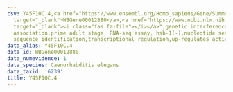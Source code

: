 ```yaml
---
csv: Y45F10C.4,<a href="https://www.ensembl.org/Homo_sapiens/Gene/Summary?db=core;g=WBGene00012880"
  target="_blank">WBGene00012880</a>,<a href="https://www.ncbi.nlm.nih.gov/pubmed/30894454"
  target="_blank"><i class="fas fa-file"></i></a>",genetic interference,functional
  association,prime adult stage, RNA-seq assay, hsb-1(-),nucleotide sequence identification,nucleotide
  sequence identification,transcriptional regulation,up-regulates activity
data_alias: Y45F10C.4
data_id: WBGene00012880
data_numevidence: 1
data_species: Caenorhabditis elegans
data_taxid: '6239'
title: Y45F10C.4
---
```

